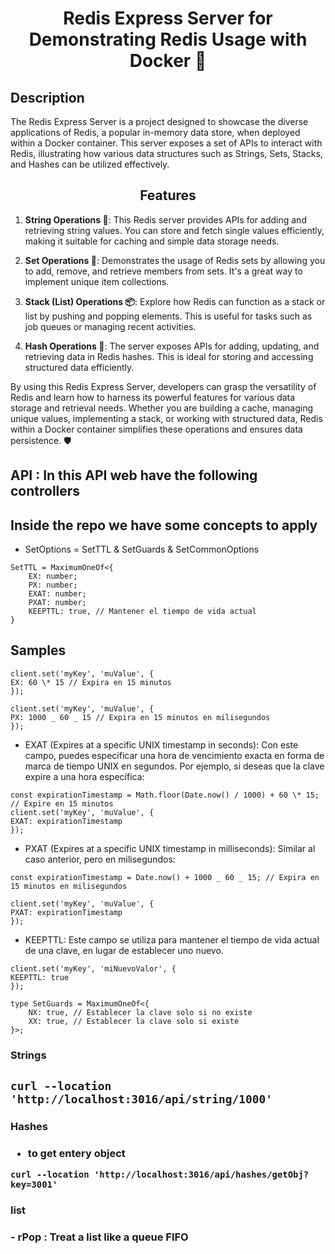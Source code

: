 <h1 align="center">Redis Express Server for Demonstrating Redis Usage with Docker 🚀 </h1>

## Description

The Redis Express Server is a project designed to showcase the diverse applications of Redis, a popular in-memory data store, when deployed within a Docker container. This server exposes a set of APIs to interact with Redis, illustrating how various data structures such as Strings, Sets, Stacks, and Hashes can be utilized effectively.

<h2 align="center">Features</h2>

1. **String Operations 📜**: This Redis server provides APIs for adding and retrieving string values. You can store and fetch single values efficiently, making it suitable for caching and simple data storage needs.

2. **Set Operations 🧩**: Demonstrates the usage of Redis sets by allowing you to add, remove, and retrieve members from sets. It's a great way to implement unique item collections.

3. **Stack (List) Operations 📦**: Explore how Redis can function as a stack or list by pushing and popping elements. This is useful for tasks such as job queues or managing recent activities.

4. **Hash Operations 🔑**: The server exposes APIs for adding, updating, and retrieving data in Redis hashes. This is ideal for storing and accessing structured data efficiently.

By using this Redis Express Server, developers can grasp the versatility of Redis and learn how to harness its powerful features for various data storage and retrieval needs. Whether you are building a cache, managing unique values, implementing a stack, or working with structured data, Redis within a Docker container simplifies these operations and ensures data persistence. 🛡️

## API : In this API web have the following controllers

## Inside the repo we have some concepts to apply

- SetOptions = SetTTL & SetGuards & SetCommonOptions

```
SetTTL = MaximumOneOf<{
    EX: number;
    PX: number;
    EXAT: number;
    PXAT: number;
    KEEPTTL: true, // Mantener el tiempo de vida actual
}
```

## Samples

```
client.set('myKey', 'muValue', {
EX: 60 \* 15 // Expira en 15 minutos
});
```

```
client.set('myKey', 'muValue', {
PX: 1000 _ 60 _ 15 // Expira en 15 minutos en milisegundos
});
```

- EXAT (Expires at a specific UNIX timestamp in seconds): Con este campo, puedes especificar una hora de vencimiento exacta en forma de marca de tiempo UNIX en segundos. Por ejemplo, si deseas que la clave expire a una hora específica:

```
const expirationTimestamp = Math.floor(Date.now() / 1000) + 60 \* 15; // Expire en 15 minutos
client.set('myKey', 'muValue', {
EXAT: expirationTimestamp
});
```

- PXAT (Expires at a specific UNIX timestamp in milliseconds): Similar al caso anterior, pero en milisegundos:

```
const expirationTimestamp = Date.now() + 1000 _ 60 _ 15; // Expira en 15 minutos en milisegundos

client.set('myKey', 'muValue', {
PXAT: expirationTimestamp
});
```

- KEEPTTL: Este campo se utiliza para mantener el tiempo de vida actual de una clave, en lugar de establecer uno nuevo.

```
client.set('myKey', 'miNuevoValor', {
KEEPTTL: true
});

type SetGuards = MaximumOneOf<{
    NX: true, // Establecer la clave solo si no existe
    XX: true, // Establecer la clave solo si existe
}>;
```

### Strings

<h2 align=" /api/string/set </h2>

```
curl --location 'http://localhost:3016/api/string/set' \
--header 'Content-Type: application/json' \
--data '{
"Key":"1000",
"Value":""

}'
```

<h3 align=" /api/string/get </h3>

```
curl --location 'http://localhost:3016/api/string/1000'

```

<h3 align=" /api/string/del </h3>

```
curl --location --request DELETE 'http://localhost:3016/api/string/1000'
```

### Hashes

<h3 align=" /api/hashes/set </h3>

- Simple value

```
  curl --location 'http://localhost:3016/api/hashes/set' \
  --header 'Content-Type: application/json' \
  --data '{
    "Key":"1000",
    "Value":"El resplandor"

}'
```

- Object

```
curl --location 'http://localhost:3016/api/hashes/setObj' \
--header 'Content-Type: application/json' \
--data '{
    "Key":"3001",

    "Value" : {
    "name": "Marcelo",
    "surname": "Oviedo",
    "company": "Konecta",
    "age": 29
    }
}'
```

<h3 align=" /api/hashes/getObj </h3>

- to get entery object

```
curl --location 'http://localhost:3016/api/hashes/getObj?key=3001'
```

<h3 align=" /api/hashes/get </h3>

- to get spesific field

```
curl --location 'http://localhost:3016/api/hashes/get?key=2000&field=runners'
```

### list

<h3 align=" /api/hashes/push </h3>

- Push : adds a new element to the head of a lis

```
curl --location 'http://localhost:3016/api/list/push' \
--header 'Content-Type: application/json' \
--data '{
"Group":"runners",
"Key":"10k",
"Data":"102"
}'
```

<h3 align=" /api/hashes/rpop </h3>
- rPop : Treat a list like a queue FIFO

<h3 align=" /api/hashes/lpop </h3>
- rPop : Treat a list like a stack (LIFO) lastIn- Last out:

```

```

